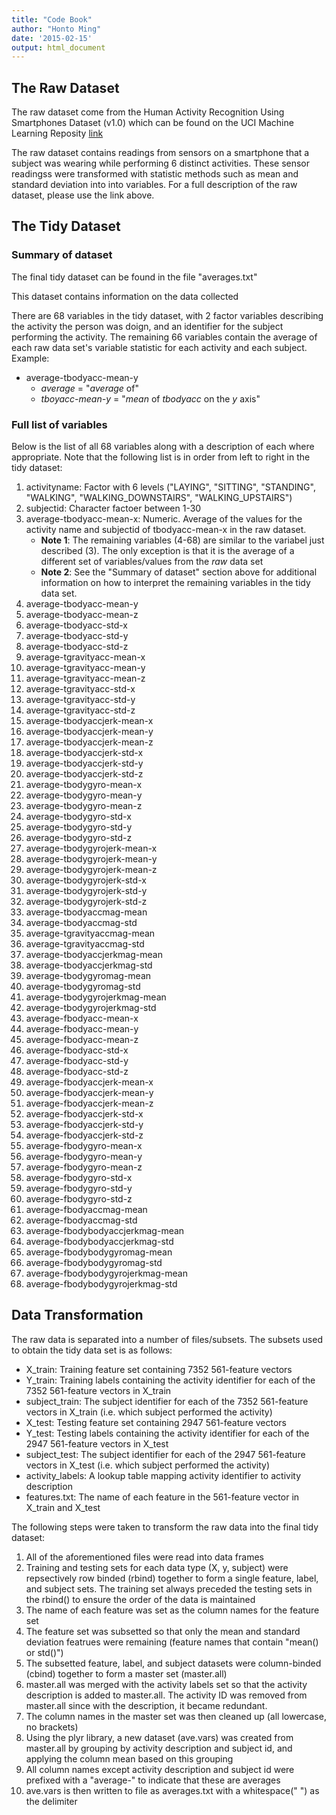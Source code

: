 ```yaml
---
title: "Code Book"
author: "Honto Ming"
date: '2015-02-15'
output: html_document
---
```

## The Raw Dataset
The raw dataset come from the Human Activity Recognition Using Smartphones Dataset (v1.0) which can be found on the UCI Machine Learning Reposity [link](http://archive.ics.uci.edu/ml/datasets/Human+Activity+Recognition+Using+Smartphones)

The raw dataset contains readings from sensors on a smartphone that a subject was wearing while performing 6 distinct activities. These sensor readingss were transformed with statistic methods such as mean and standard deviation into into variables. For a full description of the raw dataset, please use the link above.  

## The Tidy Dataset
### Summary of dataset
The final tidy dataset can be found in the file "averages.txt"

This dataset contains information on the data collected 

There are 68 variables in the tidy dataset, with 2 factor variables describing the activity the person was doign, and an identifier for the subject performing the activity. The remaining 66 variables contain the average of each raw data set's variable statistic for each activity and each subject. Example:

* average-tbodyacc-mean-y
    + *average* = "*average* of"
    + *tboyacc-mean-y* = "*mean* of *tbodyacc* on the *y* axis"

### Full list of variables
Below is the list of all 68 variables along with a description of each where appropriate. Note that the following list is in order from left to right in the tidy dataset:

1. activityname: Factor with 6 levels ("LAYING", "SITTING", "STANDING", "WALKING", "WALKING\_DOWNSTAIRS", "WALKING\_UPSTAIRS")
2. subjectid: Character factoer between 1-30
3. average-tbodyacc-mean-x: Numeric. Average of the values for the activity name and subjectid of tbodyacc-mean-x in the raw dataset.
    + **Note 1**: The remaining variables (4-68) are similar to the variabel just described (3). The only exception is that it is the average of a different set of variables/values from the _raw_ data set
    + **Note 2**: See the "Summary of dataset" section above for additional information on how to interpret the remaining variables in the tidy data set.
4. average-tbodyacc-mean-y
5. average-tbodyacc-mean-z
6. average-tbodyacc-std-x
7. average-tbodyacc-std-y
8. average-tbodyacc-std-z
9. average-tgravityacc-mean-x
10. average-tgravityacc-mean-y
11. average-tgravityacc-mean-z
12. average-tgravityacc-std-x
13. average-tgravityacc-std-y
14. average-tgravityacc-std-z
15. average-tbodyaccjerk-mean-x
16. average-tbodyaccjerk-mean-y
17. average-tbodyaccjerk-mean-z
18. average-tbodyaccjerk-std-x
19. average-tbodyaccjerk-std-y
20. average-tbodyaccjerk-std-z
21. average-tbodygyro-mean-x
22. average-tbodygyro-mean-y
23. average-tbodygyro-mean-z
24. average-tbodygyro-std-x
25. average-tbodygyro-std-y
26. average-tbodygyro-std-z
27. average-tbodygyrojerk-mean-x
28. average-tbodygyrojerk-mean-y
29. average-tbodygyrojerk-mean-z
30. average-tbodygyrojerk-std-x
31. average-tbodygyrojerk-std-y
32. average-tbodygyrojerk-std-z
33. average-tbodyaccmag-mean
34. average-tbodyaccmag-std
35. average-tgravityaccmag-mean
36. average-tgravityaccmag-std
37. average-tbodyaccjerkmag-mean
38. average-tbodyaccjerkmag-std
39. average-tbodygyromag-mean
40. average-tbodygyromag-std
41. average-tbodygyrojerkmag-mean
42. average-tbodygyrojerkmag-std
43. average-fbodyacc-mean-x
44. average-fbodyacc-mean-y
45. average-fbodyacc-mean-z
46. average-fbodyacc-std-x
47. average-fbodyacc-std-y
48. average-fbodyacc-std-z
49. average-fbodyaccjerk-mean-x
50. average-fbodyaccjerk-mean-y
51. average-fbodyaccjerk-mean-z
52. average-fbodyaccjerk-std-x
53. average-fbodyaccjerk-std-y
54. average-fbodyaccjerk-std-z
55. average-fbodygyro-mean-x
56. average-fbodygyro-mean-y
57. average-fbodygyro-mean-z
58. average-fbodygyro-std-x
59. average-fbodygyro-std-y
60. average-fbodygyro-std-z
61. average-fbodyaccmag-mean
62. average-fbodyaccmag-std
63. average-fbodybodyaccjerkmag-mean
64. average-fbodybodyaccjerkmag-std
65. average-fbodybodygyromag-mean
66. average-fbodybodygyromag-std
67. average-fbodybodygyrojerkmag-mean
68. average-fbodybodygyrojerkmag-std

## Data Transformation
The raw data is separated into a number of files/subsets. The subsets used to obtain the tidy data set is as follows:
* X\_train: Training feature set containing 7352 561-feature vectors
* Y\_train: Training labels containing the activity identifier for each of the 7352 561-feature vectors in X\_train
* subject\_train: The subject identifier for each of the 7352 561-feature vectors in X\_train (i.e. which subject performed the activity)
* X\_test: Testing feature set containing 2947 561-feature vectors
* Y\_test: Testing labels containing the activity identifier for each of the 2947 561-feature vectors in X\_test
* subject\_test: The subject identifier for each of the 2947 561-feature vectors in X\_test (i.e. which subject performed the activity)
* activity\_labels: A lookup table mapping activity identifier to activity description
* features.txt: The name of each feature in the 561-feature vector in X\_train and X\_test

The following steps were taken to transform the raw data into the final tidy dataset:

1. All of the aforementioned files were read into data frames
2. Training and testing sets for each data type (X, y, subject) were repsectively row binded (rbind) together to form a single feature, label, and subject sets. The training set always preceded the testing sets in the rbind() to ensure the order of the data is maintained
3. The name of each feature was set as the column names for the feature set
4. The feature set was subsetted so that only the mean and standard deviation featrues were remaining (feature names that contain "mean() or std()")
5. The subsetted feature, label, and subject datasets were column-binded (cbind) together to form a master set (master.all)
6. master.all was merged with the activity labels set so that the activity description is added to master.all. The activity ID was removed from master.all since with the description, it became redundant.
7. The column names in the master set was then cleaned up (all lowercase, no brackets)
8. Using the plyr library, a new dataset (ave.vars) was created from master.all by grouping by activity description and subject id, and applying the column mean based on this grouping
9. All column names except activity description and subject id were prefixed with a "average-" to indicate that these are averages
10. ave.vars is then written to file as averages.txt with a whitespace(" ") as the delimiter
